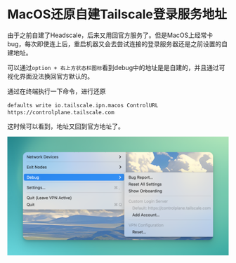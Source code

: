 # MacOS还原自建Tailscale登录服务地址

由于之前自建了Headscale，后来又用回官方服务了。但是MacOS上经常卡bug，每次即使连上后，重启机器又会去尝试连接的登录服务器还是之前设置的自建地址。

可以通过`option + 右上方状态栏图标`看到debug中的地址是是自建的，并且通过可视化界面没法换回官方默认的。

通过在终端执行一下命令，进行还原

```shell
defaults write io.tailscale.ipn.macos ControlURL https://controlplane.tailscale.com
```

这时候可以看到，地址又回到官方地址了。

![image-20240515221657506](./assets/image-20240515221657506.png)

<gitalk/>